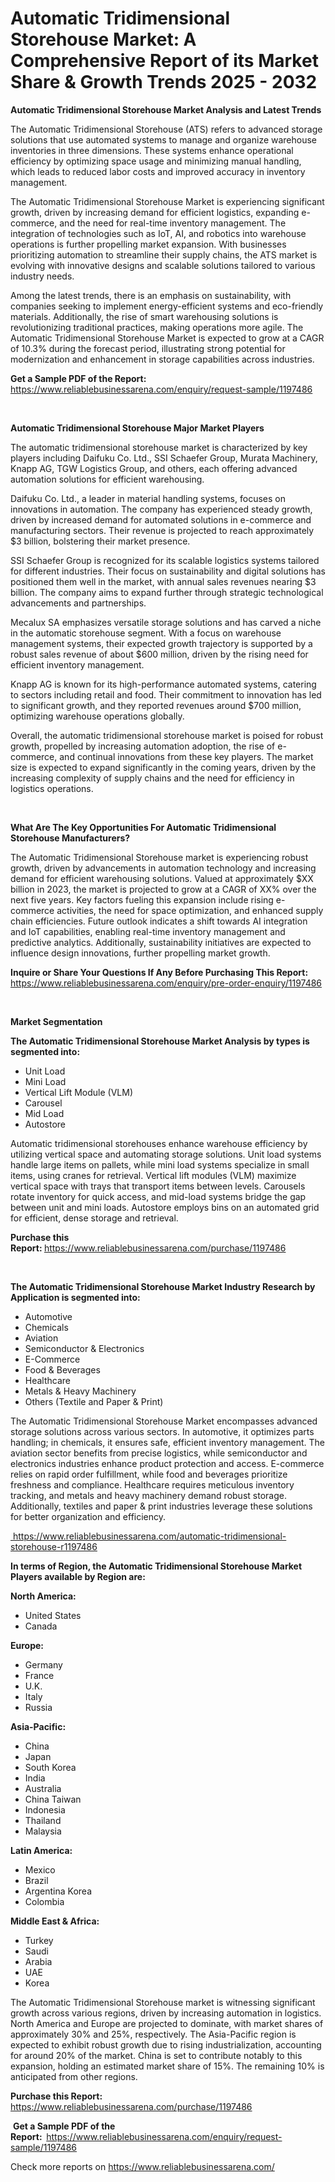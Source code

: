 <p><h1>Automatic Tridimensional Storehouse Market: A Comprehensive Report of its Market Share & Growth Trends 2025 - 2032</h1></p><p><strong>Automatic Tridimensional Storehouse Market Analysis and Latest Trends</strong></p>
<p><p>The Automatic Tridimensional Storehouse (ATS) refers to advanced storage solutions that use automated systems to manage and organize warehouse inventories in three dimensions. These systems enhance operational efficiency by optimizing space usage and minimizing manual handling, which leads to reduced labor costs and improved accuracy in inventory management.</p><p>The Automatic Tridimensional Storehouse Market is experiencing significant growth, driven by increasing demand for efficient logistics, expanding e-commerce, and the need for real-time inventory management. The integration of technologies such as IoT, AI, and robotics into warehouse operations is further propelling market expansion. With businesses prioritizing automation to streamline their supply chains, the ATS market is evolving with innovative designs and scalable solutions tailored to various industry needs.</p><p>Among the latest trends, there is an emphasis on sustainability, with companies seeking to implement energy-efficient systems and eco-friendly materials. Additionally, the rise of smart warehousing solutions is revolutionizing traditional practices, making operations more agile. The Automatic Tridimensional Storehouse Market is expected to grow at a CAGR of 10.3% during the forecast period, illustrating strong potential for modernization and enhancement in storage capabilities across industries.</p></p>
<p><strong>Get a Sample PDF of the Report:&nbsp;</strong> <a href="https://www.reliablebusinessarena.com/enquiry/request-sample/1197486?utm_campaign=2141&utm_medium=2&utm_source=Github&utm_content=ia&utm_term=28022025&utm_id=automatic-tridimensional-storehouse">https://www.reliablebusinessarena.com/enquiry/request-sample/1197486</a></p>
<p>&nbsp;</p>
<p><strong>Automatic Tridimensional Storehouse Major Market Players</strong></p>
<p><p>The automatic tridimensional storehouse market is characterized by key players including Daifuku Co. Ltd., SSI Schaefer Group, Murata Machinery, Knapp AG, TGW Logistics Group, and others, each offering advanced automation solutions for efficient warehousing.</p><p>Daifuku Co. Ltd., a leader in material handling systems, focuses on innovations in automation. The company has experienced steady growth, driven by increased demand for automated solutions in e-commerce and manufacturing sectors. Their revenue is projected to reach approximately $3 billion, bolstering their market presence.</p><p>SSI Schaefer Group is recognized for its scalable logistics systems tailored for different industries. Their focus on sustainability and digital solutions has positioned them well in the market, with annual sales revenues nearing $3 billion. The company aims to expand further through strategic technological advancements and partnerships.</p><p>Mecalux SA emphasizes versatile storage solutions and has carved a niche in the automatic storehouse segment. With a focus on warehouse management systems, their expected growth trajectory is supported by a robust sales revenue of about $600 million, driven by the rising need for efficient inventory management.</p><p>Knapp AG is known for its high-performance automated systems, catering to sectors including retail and food. Their commitment to innovation has led to significant growth, and they reported revenues around $700 million, optimizing warehouse operations globally.</p><p>Overall, the automatic tridimensional storehouse market is poised for robust growth, propelled by increasing automation adoption, the rise of e-commerce, and continual innovations from these key players. The market size is expected to expand significantly in the coming years, driven by the increasing complexity of supply chains and the need for efficiency in logistics operations.</p></p>
<p>&nbsp;</p>
<p><strong>What Are The Key Opportunities For Automatic Tridimensional Storehouse Manufacturers?</strong></p>
<p><p>The Automatic Tridimensional Storehouse market is experiencing robust growth, driven by advancements in automation technology and increasing demand for efficient warehousing solutions. Valued at approximately $XX billion in 2023, the market is projected to grow at a CAGR of XX% over the next five years. Key factors fueling this expansion include rising e-commerce activities, the need for space optimization, and enhanced supply chain efficiencies. Future outlook indicates a shift towards AI integration and IoT capabilities, enabling real-time inventory management and predictive analytics. Additionally, sustainability initiatives are expected to influence design innovations, further propelling market growth.</p></p>
<p><strong>Inquire or Share Your Questions If Any Before Purchasing This Report:</strong> <a href="https://www.reliablebusinessarena.com/enquiry/pre-order-enquiry/1197486?utm_campaign=2141&utm_medium=2&utm_source=Github&utm_content=ia&utm_term=28022025&utm_id=automatic-tridimensional-storehouse">https://www.reliablebusinessarena.com/enquiry/pre-order-enquiry/1197486</a></p>
<p>&nbsp;</p>
<p><strong>Market Segmentation</strong></p>
<p><strong>The Automatic Tridimensional Storehouse Market Analysis by types is segmented into:</strong></p>
<p><ul><li>Unit Load</li><li>Mini Load</li><li>Vertical Lift Module (VLM)</li><li>Carousel</li><li>Mid Load</li><li>Autostore</li></ul></p>
<p><p>Automatic tridimensional storehouses enhance warehouse efficiency by utilizing vertical space and automating storage solutions. Unit load systems handle large items on pallets, while mini load systems specialize in small items, using cranes for retrieval. Vertical lift modules (VLM) maximize vertical space with trays that transport items between levels. Carousels rotate inventory for quick access, and mid-load systems bridge the gap between unit and mini loads. Autostore employs bins on an automated grid for efficient, dense storage and retrieval.</p></p>
<p><strong>Purchase this Report:&nbsp;</strong><a href="https://www.reliablebusinessarena.com/purchase/1197486?utm_campaign=2141&utm_medium=2&utm_source=Github&utm_content=ia&utm_term=28022025&utm_id=automatic-tridimensional-storehouse">https://www.reliablebusinessarena.com/purchase/1197486</a></p>
<p>&nbsp;</p>
<p><strong>The Automatic Tridimensional Storehouse Market Industry Research by Application is segmented into:</strong></p>
<p><ul><li>Automotive</li><li>Chemicals</li><li>Aviation</li><li>Semiconductor & Electronics</li><li>E-Commerce</li><li>Food & Beverages</li><li>Healthcare</li><li>Metals & Heavy Machinery</li><li>Others (Textile and Paper & Print)</li></ul></p>
<p><p>The Automatic Tridimensional Storehouse Market encompasses advanced storage solutions across various sectors. In automotive, it optimizes parts handling; in chemicals, it ensures safe, efficient inventory management. The aviation sector benefits from precise logistics, while semiconductor and electronics industries enhance product protection and access. E-commerce relies on rapid order fulfillment, while food and beverages prioritize freshness and compliance. Healthcare requires meticulous inventory tracking, and metals and heavy machinery demand robust storage. Additionally, textiles and paper & print industries leverage these solutions for better organization and efficiency.</p></p>
<p><a href="https://www.reliablebusinessarena.com/automatic-tridimensional-storehouse-r1197486?utm_campaign=2141&utm_medium=2&utm_source=Github&utm_content=ia&utm_term=28022025&utm_id=automatic-tridimensional-storehouse">&nbsp;https://www.reliablebusinessarena.com/automatic-tridimensional-storehouse-r1197486</a></p>
<p><strong>In terms of Region, the Automatic Tridimensional Storehouse Market Players available by Region are:</strong></p>
<p>
    <p> <strong> North America: </strong>
        <ul>
            <li>United States</li>
            <li>Canada</li>
        </ul>
        </p> 
    <p> <strong> Europe: </strong>
        <ul>
            <li>Germany</li>
            <li>France</li>
            <li>U.K.</li>
            <li>Italy</li>
            <li>Russia</li>
        </ul>
        </p> 
    <p> <strong> Asia-Pacific: </strong>
        <ul>
            <li>China</li>
            <li>Japan</li>
            <li>South Korea</li>
            <li>India</li>
            <li>Australia</li>
            <li>China Taiwan</li>
            <li>Indonesia</li>
            <li>Thailand</li>
            <li>Malaysia</li>
        </ul>
        </p> 
    <p> <strong> Latin America: </strong>
        <ul>
            <li>Mexico</li>
            <li>Brazil</li>
            <li>Argentina Korea</li>
            <li>Colombia</li>
        </ul>
        </p> 
    <p> <strong> Middle East & Africa: </strong>
        <ul>
            <li>Turkey</li>
            <li>Saudi</li>
            <li>Arabia</li>
            <li>UAE</li>
            <li>Korea</li>
        </ul>
    </p>
    </p>
<p><p>The Automatic Tridimensional Storehouse market is witnessing significant growth across various regions, driven by increasing automation in logistics. North America and Europe are projected to dominate, with market shares of approximately 30% and 25%, respectively. The Asia-Pacific region is expected to exhibit robust growth due to rising industrialization, accounting for around 20% of the market. China is set to contribute notably to this expansion, holding an estimated market share of 15%. The remaining 10% is anticipated from other regions.</p></p>
<p><strong>Purchase this Report: </strong><a href="https://www.reliablebusinessarena.com/purchase/1197486?utm_campaign=2141&utm_medium=2&utm_source=Github&utm_content=ia&utm_term=28022025&utm_id=automatic-tridimensional-storehouse">https://www.reliablebusinessarena.com/purchase/1197486</a></p>
<p>&nbsp;<strong>Get a Sample PDF of the Report:&nbsp;&nbsp;</strong><a href="https://www.reliablebusinessarena.com/enquiry/request-sample/1197486?utm_campaign=2141&utm_medium=2&utm_source=Github&utm_content=ia&utm_term=28022025&utm_id=automatic-tridimensional-storehouse">https://www.reliablebusinessarena.com/enquiry/request-sample/1197486</a></p>
<p><strong></strong></p>
<p>Check more reports on <a href="https://www.reliablebusinessarena.com/?utm_campaign=2141&utm_medium=2&utm_source=Github&utm_content=ia&utm_term=28022025&utm_id=automatic-tridimensional-storehouse">https://www.reliablebusinessarena.com/</a></p>